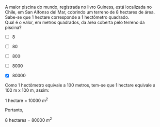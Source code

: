

A maior piscina do mundo, registrada no livro Guiness, está localizada no Chile, em San Alfonso del Mar, cobrindo um terreno de 8 hectares de área.\
Sabe-se que 1 hectare corresponde a 1 hectômetro quadrado.\
Qual é o valor, em metros quadrados, da área coberta pelo terreno da piscina?



- [ ] 8
- [ ] 80
- [ ] 800
- [ ] 8000
- [x] 80000


Como 1 hectômetro equivale a 100 metros, tem-se que 1 hectare equivale a 100 m x 100 m, assim:

1 hectare = 10000 $m^2$

Portanto,

8 hectares = 80000 $m^2$

        
